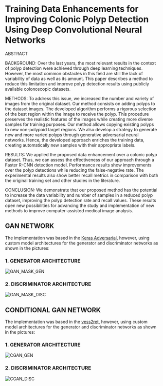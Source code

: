 # Training Data Enhancements for Improving Colonic Polyp Detection Using Deep Convolutional Neural Networks

ABSTRACT

BACKGROUND: Over the last years, the most relevant results in the context of polyp detection were achieved through deep learning techniques. However, the most common obstacles in this field are still the lack of variability of data as well as its amount. This paper describes a method to reduce this limitation and improve polyp detection results using publicly available colonoscopic datasets.

METHODS: To address this issue, we increased the number and variety of images from the original dataset. Our method consists on adding polyps to the dataset images. The developed algorithm performs a rigorous selection of the best region within the image to receive the polyp. This procedure preserves the realistic features of the images while creating more diverse samples for training purposes. Our method allows copying existing polyps to new non-polypoid target regions. We also develop a strategy to generate new and more varied polyps through generative adversarial neural networks. Hence, the developed approach enriches the training data, creating automatically new samples with their appropriate labels.

RESULTS: We applied the proposed data enhancement over a colonic polyp dataset. Thus, we can assess the effectiveness of our approach through a Faster R-CNN detection model. Performance results show improvements over the polyp detections while reducing the false-negative rate. The experimental results also show better recall metrics in comparison with both the original training set and other studies in the literature.

CONCLUSION: We demonstrate that our proposed method has the potential to increase the data variability and number of samples in a reduced polyp dataset, improving the polyp detection rate and recall values. These results open new possibilities for advancing the study and implementation of new methods to improve computer-assisted medical image analysis.


## GAN NETWORK

The implementation was based in the [Keras Adversarial](https://github.com/bstriner/keras-adversarial/blob/master/examples/example_gan_cifar10.py), however, using custom model architectures for the generator and discriminator networks as shown in the pictures:


### 1.	GENERATOR ARCHITECTURE

![GAN_MASK_GEN](https://github.com/VictorThomaz/TrainingDataEnhancementsPolypDetection/blob/master/imgs/mask_generator.png)

### 2.	DISCRIMINATOR ARCHITECTURE

![GAN_MASK_DISC](https://github.com/VictorThomaz/TrainingDataEnhancementsPolypDetection/blob/master/imgs/mask_discriminator.png)



## CONDITIONAL GAN NETWORK

The implementation was based in the [vess2ret](https://github.com/costapt/vess2ret), however, using custom model architectures for the generator and discriminator networks as shown in the pictures: 


### 1.	GENERATOR ARCHITECTURE

![CGAN_GEN](https://github.com/VictorThomaz/TrainingDataEnhancementsPolypDetection/blob/master/imgs/CGAN_g_unet_05_generator.png)

### 2.	DISCRIMINATOR ARCHITECTURE

![CGAN_DISC](https://github.com/VictorThomaz/TrainingDataEnhancementsPolypDetection/blob/master/imgs/CGAN_discriminator.png)



